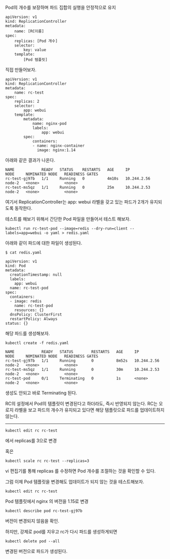 Pod의 개수를 보장하며 파드 집합의 실행을 안정적으로 유지

```
apiVersion: v1
kind: ReplicationController
metadata:
    name: [RC이름]
spec:
    replicas: [Pod 개수]
    selector:
        key: value
    template:
        [Pod 템플릿]
```

직접 만들어보자.

```
apiVersion: v1
kind: ReplicationController
metadata:
    name: rc-test
spec:
    replicas: 2
    selector:
        app: webui
    template:
        metadata:
            name: nginx-pod
            labels:
                app: webui
        spec:
            containers:
            - name: nginx-container
              image: nginx:1.14
```

아래와 같은 결과가 나온다.

```
NAME            READY   STATUS    RESTARTS   AGE     IP            NODE     NOMINATED NODE   READINESS GATES
rc-test-gj97b   1/1     Running   0          4m10s   10.244.2.56   node-2   <none>           <none>
rc-test-ms5qz   1/1     Running   0          25m     10.244.2.53   node-2   <none>           <none>
```

여기서 ReplicationController는 app: webui 라벨을 갖고 있는 파드가 2개가 유지되도록 동작한다.

테스트를 해보기 위해서 간단한 Pod 파일을 만들어서 테스트 해보자.

```
kubectl run rc-test-pod --image=redis --dry-run=client --labels=app=webui -o yaml > redis.yaml
```

아래와 같이 파드에 대한 파일이 생성된다.

```
$ cat redis.yaml

apiVersion: v1
kind: Pod
metadata:
  creationTimestamp: null
  labels:
    app: webui
  name: rc-test-pod
spec:
  containers:
  - image: redis
    name: rc-test-pod
    resources: {}
  dnsPolicy: ClusterFirst
  restartPolicy: Always
status: {}
```

해당 파드를 생성해보자.

```
kubectl create -f redis.yaml
```

```
NAME            READY   STATUS        RESTARTS   AGE     IP            NODE     NOMINATED NODE   READINESS GATES
rc-test-gj97b   1/1     Running       0          8m52s   10.244.2.56   node-2   <none>           <none>
rc-test-ms5qz   1/1     Running       0          30m     10.244.2.53   node-2   <none>           <none>
rc-test-pod     0/1     Terminating   0          1s      <none>        node-2   <none>           <none>
```

생성도 안되고 바로 Terminating 된다.

RC의 설정에서 Pod의 템플릿이 변경된다고 하더라도, 즉시 반영되지 않는다. RC는 오로지 라벨을 보고 파드의 개수가 유지되고 있다면 해당 템플릿으로 파드를 업데이트하지 않는다. 

---

```
kubectl edit rc rc-test
```
에서 replicas를 3으로 변경

혹은 

```
kubectl scale rc rc-test --replicas=3
```

vi 편집기를 통해 replicas 를 수정하면 Pod 개수를 조절하는 것을 확인할 수 있다. 

그럼 이제 Pod 템플릿을 변경해도 업데이트가 되지 않는 것을 테스트해보자.

```
kubectl edit rc rc-test 
```

Pod 템플릿에서 nginx 의 버전을 1.15로 변경

```
kubectl describe pod rc-test-gj97b 
```

버전이 변경되지 않음을 확인.

하지만, 강제로 pod를 지우고 rc가 다시 파드를 생성하게되면

```
kubectl delete pod --all 
```

변경된 버전으로 파드가 생성된다.

